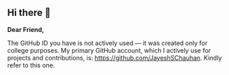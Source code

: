 ## Hi there 👋

**Dear Friend,** 

The GitHub ID you have is not actively used — it was created only for college purposes. My primary GitHub account, which I actively use for projects and contributions, is: https://github.com/JayeshSChauhan. Kindly refer to this one.
